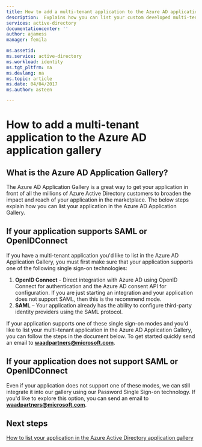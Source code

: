 ```yaml
---
title: How to add a multi-tenant application to the Azure AD application gallery | Microsoft Docs
description:  Explains how you can list your custom developed multi-tenant application in the Azure AD Application Gallery
services: active-directory
documentationcenter: ''
author: ajamess
manager: femila

ms.assetid: 
ms.service: active-directory
ms.workload: identity
ms.tgt_pltfrm: na
ms.devlang: na
ms.topic: article
ms.date: 04/04/2017
ms.author: asteen

---
```


# How to add a multi-tenant application to the Azure AD application gallery

## What is the Azure AD Application Gallery?

The Azure AD Application Gallery is a great way to get your application in front of all the millions of Azure Active Directory customers to broaden the impact and reach of your application in the marketplace. The below steps explain how you can list your application in the Azure AD Application Gallery.

## If your application supports SAML or OpenIDConnect
If you have a multi-tenant application you'd like to list in the Azure AD Application Gallery, you must first make sure that your application supports one of the following single sign-on technologies:

1. **OpenID Connect** - Direct integration with Azure AD using OpenID Connect for authentication and the Azure AD consent API for configuration. If you are just starting an integration and your application does not support SAML, then this is the recommend mode.
2. **SAML** – Your application already has the ability to configure third-party identity providers using the SAML protocol.

If your application supports one of these single sign-on modes and you'd like to list your multi-tenant application in the Azure AD Application Gallery, you can follow the steps in the document below. To get started quickly send an email to **waadpartners@microsoft.com**.

## If your application does not support SAML or OpenIDConnect
Even if your application does not support one of these modes, we can still integrate it into our gallery using our Password Single Sign-on technology. If you'd like to explore this option, you can send an email to **waadpartners@microsoft.com**.

## Next steps
[How to list your application in the Azure Active Directory application gallery](https://docs.microsoft.com/azure/active-directory/develop/active-directory-app-gallery-listing)
